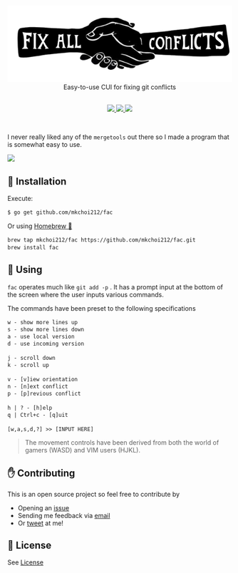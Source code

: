 <p align="center">
  <img src="./assets/banner.png">
  <br>
  Easy-to-use CUI for fixing git conflicts
  <br>
  <br>
  <p align="center">
    <a href="https://travis-ci.org/mkchoi212/fac">
      <img src="https://travis-ci.org/mkchoi212/fac.svg?branch=master">
    </a>
    <a href="https://goreportcard.com/report/github.com/mkchoi212/fac">
      <img src="https://goreportcard.com/badge/github.com/mkchoi212/fac">
    </a>
    <a href="https://codecov.io/gh/mkchoi212/fac">
      <img src="https://codecov.io/gh/mkchoi212/fac/branch/master/graph/badge.svg">
    </a>
  </p>
</p>
<br>

I never really liked any of the `mergetools` out there so I made a program that is somewhat easy to use.

![](https://i.imgur.com/j4CgN8w.gif)

## 👷 Installation

Execute:

```bash
$ go get github.com/mkchoi212/fac
```

Or using [Homebrew 🍺](https://brew.sh)

```bash
brew tap mkchoi212/fac https://github.com/mkchoi212/fac.git
brew install fac
```

## 🔧 Using

`fac` operates much like `git add -p` . It has a prompt input at the bottom of the screen where the user inputs various commands.

The commands have been preset to the following specifications

```
w - show more lines up
s - show more lines down
a - use local version
d - use incoming version

j - scroll down
k - scroll up

v - [v]iew orientation
n - [n]ext conflict
p - [p]revious conflict

h | ? - [h]elp
q | Ctrl+c - [q]uit

[w,a,s,d,?] >> [INPUT HERE]
```

> The movement controls have been derived from both the world of gamers (WASD) and VIM users (HJKL).

## ✋ Contributing

This is an open source project so feel free to contribute by

- Opening an [issue](https://github.com/mkchoi212/fac/issues/new)
- Sending me feedback via [email](mailto://mkchoi212@icloud.com)
- Or [tweet](https://twitter.com/Bananamlkshake2) at me!

## 👮 License
See [License](./LICENSE)
